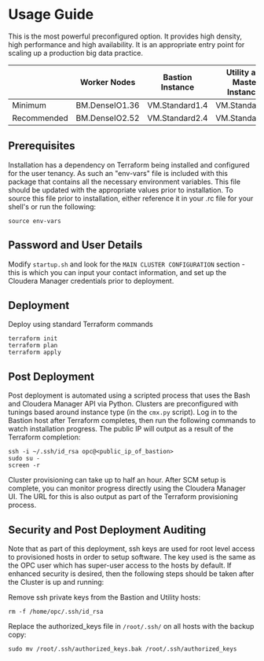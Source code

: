 # Usage Guide
This is the most powerful preconfigured option.  It provides high density, high performance and high availability.  It is an appropriate entry point for scaling up a production big data practice.

|             | Worker Nodes   | Bastion Instance         | Utility and Master Instances |
|-------------|----------------|--------------------------|------------------------------|
| Minimum     | BM.DenseIO1.36 | VM.Standard1.4           | VM.Standard1.8               |                                
| Recommended | BM.DenseIO2.52 | VM.Standard2.4           | VM.Standard2.8               |                                   

## Prerequisites
Installation has a dependency on Terraform being installed and configured for the user tenancy.   As such an "env-vars" file is included with this package that contains all the necessary environment variables.  This file should be updated with the appropriate values prior to installation.  To source this file prior to installation, either reference it in your .rc file for your shell's or run the following:

    source env-vars

## Password and User Details
Modify `startup.sh` and look for the `MAIN CLUSTER CONFIGURATION` section - this is which you can input your contact information, and set up the Cloudera Manager credentials prior to deployment.

## Deployment
Deploy using standard Terraform commands

    terraform init
    terraform plan
    terraform apply

## Post Deployment
Post deployment is automated using a scripted process that uses the Bash and Cloudera Manager API via Python.  Clusters are preconfigured with tunings based around instance type (in the `cmx.py` script).  Log in to the Bastion host after Terraform completes, then run the following commands to watch installation progress.  The public IP will output as a result of the Terraform completion:

    ssh -i ~/.ssh/id_rsa opc@<public_ip_of_bastion>
    sudo su -
    screen -r

Cluster provisioning can take up to half an hour.  After SCM setup is complete, you can monitor progress directly using the Cloudera Manager UI.  The URL for this is also output as part of the Terraform provisioning process.

## Security and Post Deployment Auditing
Note that as part of this deployment, ssh keys are used for root level access to provisioned hosts in order to setup software.  The key used is the same as the OPC user which has super-user access to the hosts by default.  If enhanced security is desired, then the following steps should be taken after the Cluster is up and running:

Remove ssh private keys from the Bastion and Utility hosts:

    rm -f /home/opc/.ssh/id_rsa

Replace the authorized_keys file in `/root/.ssh/` on all hosts with the backup copy:

    sudo mv /root/.ssh/authorized_keys.bak /root/.ssh/authorized_keys
